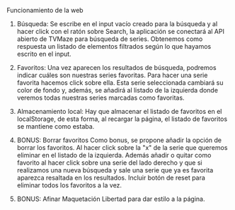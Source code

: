 Funcionamiento de la web

1. Búsqueda: Se escribe en el input vacío creado para la búsqueda y al hacer click con el ratón sobre Search, la aplicación se conectará al API abierto de TVMaze para búsqueda de series. Obtenemos como respuesta un listado de elementos filtrados según lo que hayamos escrito en el input.

2. Favoritos: Una vez aparecen los resultados de búsqueda, podremos indicar cuáles son nuestras series favoritas. Para hacer una serie favorita hacemos click sobre ella. Esta serie seleccionada cambiará su color de fondo y, además, se añadirá al listado de la izquierda donde veremos todas nuestras series marcadas como favoritas.

3. Almacenamiento local: Hay que almacenar el listado de favoritos en el localStorage, de esta forma, al recargar la página, el listado de favoritos se mantiene como estaba.

4. BONUS: Borrar favoritos Como bonus, se propone añadir la opción de borrar los favoritos. Al hacer click sobre la "x" de la serie que queremos eliminar en el listado de la izquierda. Además añadir o quitar como favorito al hacer click sobre una serie del lado derecho y que si realizamos una nueva búsqueda y sale una serie que ya es favorita aparezca resaltada en los resultados. Incluir botón de reset para eliminar todos los favoritos a la vez.

5. BONUS: Afinar Maquetación Libertad para dar estilo a la página.
